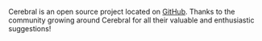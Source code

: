 Cerebral is an open source project located on [GitHub](https://github.com/christianalfoni/cerebral). Thanks to the community growing around Cerebral for all their valuable and enthusiastic suggestions!
